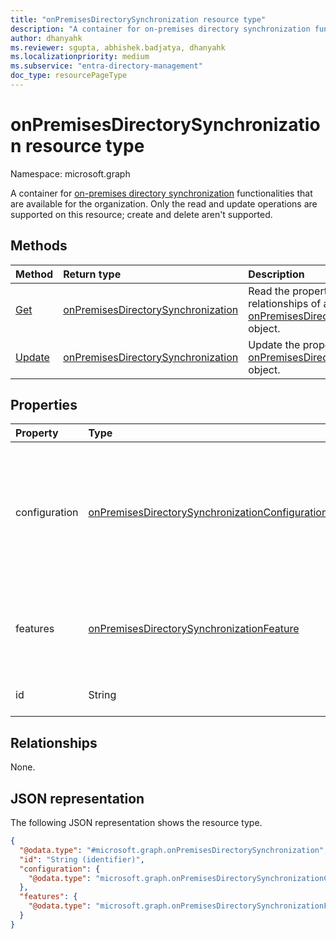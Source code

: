 ```yaml
---
title: "onPremisesDirectorySynchronization resource type"
description: "A container for on-premises directory synchronization functionalities that are available for the organization."
author: dhanyahk
ms.reviewer: sgupta, abhishek.badjatya, dhanyahk
ms.localizationpriority: medium
ms.subservice: "entra-directory-management"
doc_type: resourcePageType
---
```


# onPremisesDirectorySynchronization resource type

Namespace: microsoft.graph

A container for [on-premises directory synchronization](../resources/onpremisesdirectorysynchronization.md) functionalities that are available for the organization. Only the read and update operations are supported on this resource; create and delete aren't supported.

## Methods

| Method                                                                                           | Return type                                                                              | Description                                                                                                                                  |
| :----------------------------------------------------------------------------------------------- | :--------------------------------------------------------------------------------------- | :------------------------------------------------------------------------------------------------------------------------------------------- |
| [Get](../api/onpremisesdirectorysynchronization-get.md)       | [onPremisesDirectorySynchronization](../resources/onpremisesdirectorysynchronization.md) | Read the properties and relationships of an [onPremisesDirectorySynchronization](../resources/onpremisesdirectorysynchronization.md) object. |
| [Update](../api/onpremisesdirectorysynchronization-update.md) | [onPremisesDirectorySynchronization](../resources/onpremisesdirectorysynchronization.md) | Update the properties of an [onPremisesDirectorySynchronization](../resources/onpremisesdirectorysynchronization.md) object.                 |

## Properties

| Property      | Type                                                                                                               | Description                                                                                                                  |
| :------------ | :----------------------------------------------------------------------------------------------------------------- | :--------------------------------------------------------------------------------------------------------------------------- |
| configuration | [onPremisesDirectorySynchronizationConfiguration](../resources/onpremisesdirectorysynchronizationconfiguration.md) | Consists of configurations that can be fine-tuned and impact the on-premises directory synchronization process for a tenant. Nullable.|
| features      | [onPremisesDirectorySynchronizationFeature](../resources/onpremisesdirectorysynchronizationfeature.md)             | Consists of directory synchronization features that can be enabled or disabled. Not nullable.                                             |
| id            | String                                                                                                             | The unique Microsoft Entra tenant ID.                                                                                               |

## Relationships

None.

## JSON representation

The following JSON representation shows the resource type.
<!-- {
  "blockType": "resource",
  "keyProperty": "id",
  "@odata.type": "microsoft.graph.onPremisesDirectorySynchronization",
  "openType": false
}
-->
``` json
{
  "@odata.type": "#microsoft.graph.onPremisesDirectorySynchronization",
  "id": "String (identifier)",
  "configuration": {
    "@odata.type": "microsoft.graph.onPremisesDirectorySynchronizationConfiguration"
  },
  "features": {
    "@odata.type": "microsoft.graph.onPremisesDirectorySynchronizationFeature"
  }
}
```
